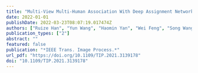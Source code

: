 ```yaml
---
title: "Multi-View Multi-Human Association With Deep Assignment Network (IEEE Trans. Image Process., 2022)"
date: 2022-01-01
publishDate: 2022-03-23T08:07:19.017474Z
authors: ["Ruize Han", "Yun Wang", "Haomin Yan", "Wei Feng", "Song Wang"]
publication_types: ["2"]
abstract: ""
featured: false
publication: "*IEEE Trans. Image Process.*"
url_pdf: "https://doi.org/10.1109/TIP.2021.3139178"
doi: "10.1109/TIP.2021.3139178"
---
```


